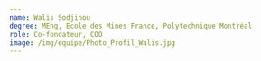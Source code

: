 ```yaml
---
name: Walis Sodjinou
degree: MEng, Ecole des Mines France, Polytechnique Montréal
role: Co-fondateur, COO
image: /img/equipe/Photo_Profil_Walis.jpg
---
```

